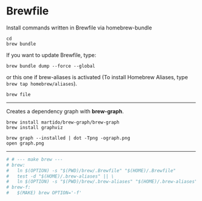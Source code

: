 
# Brewfile

Install commands written in Brewfile via homebrew-bundle

```
cd
brew bundle
```

If you want to update Brewfile, type:

```
brew bundle dump --force --global
```

or this one if brew-aliases is activated
(To install Homebrew Aliases, type `brew tap homebrew/aliases`).

```
brew file
```



------

Creates a dependency graph with **brew-graph**.

```
brew install martido/brew-graph/brew-graph
brew install graphviz

brew graph --installed | dot -Tpng -ograph.png
open graph.png
```



---

```makefile
# # --- make brew ---
# brew:
# 	ln $(OPTION) -s "$(PWD)/brew/.Brewfile" "$(HOME)/.Brewfile"
# 	test -d "$(HOME)/.brew-aliases" || \
# 	ln $(OPTION) -s "$(PWD)/brew/.brew-aliases" "$(HOME)/.brew-aliases"
# brew-f:
# 	$(MAKE) brew OPTION='-f'
```
